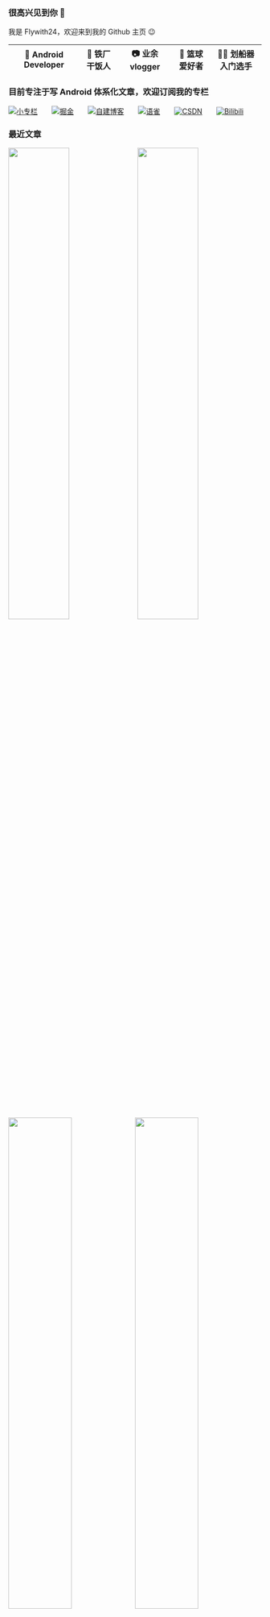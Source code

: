 ### 很高兴见到你 👋  
我是 Flywith24，欢迎来到我的 Github 主页 😉

|  📱 Android Developer    |    🍚 铁厂干饭人   |    📷 业余 vlogger   |   🏀 篮球爱好者   |  🚣🏻 划船器入门选手    |
| ---- | ---- | ---- | ---- | ---- |

### 目前专注于写 Android 体系化文章，欢迎订阅我的专栏


[![小专栏](https://cdn.jsdelivr.net/gh/Flywith24/Album/img/20201216150338.png)](https://xiaozhuanlan.com/detail)&emsp;&emsp;[![掘金](https://cdn.jsdelivr.net/gh/Flywith24/Album/img/20201216150413.png)](https://juejin.cn/user/219558054476792/columns)&emsp;&emsp;[![自建博客](https://cdn.jsdelivr.net/gh/Flywith24/Album/img/20201216151326.png)](https://flywith24.gitee.io)&emsp;&emsp;[![语雀](https://cdn.jsdelivr.net/gh/Flywith24/Album/img/20201216150234.png)](https://www.yuque.com/flywith24)&emsp;&emsp;[![CSDN](https://cdn.jsdelivr.net/gh/Flywith24/Album/img/20201216150204.png)](https://blog.csdn.net/fly_with_24)&emsp;&emsp;[![Bilibili](https://cdn.jsdelivr.net/gh/Flywith24/Album/img/20201231135933.png)](https://space.bilibili.com/354140435)



### 最近文章
<img src= "https://github-readme-juejin-recent-article-flywith24.vercel.app/juejin?id=219558054476792&limit=5" width="49%" herf="https://juejin.cn/user/219558054476792/posts"><img width="2%"/><img src= "https://github-readme-juejin-recent-article-flywith24.vercel.app/xiaozhuanlan?id=detail&limit=5" width="49%" herf="https://xiaozhuanlan.com/detail">

<img src= "https://cdn.jsdelivr.net/gh/Flywith24/Album/img/20201216152154.png" width="50%"><img src= "https://github-readme-stats.vercel.app/api?username=Flywith24&count_private=true&show_icons=true&hide=prs&hide_title=true" width="50%">
